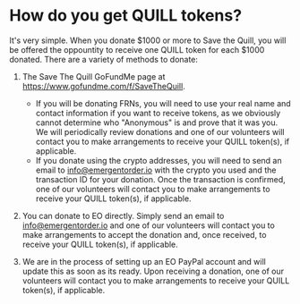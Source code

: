# How do you get QUILL tokens?

It's very simple. When you donate $1000 or more to Save the Quill, you will be offered the oppountity to receive one QUILL token for each $1000 donated. There are a variety of methods to donate:

1) The Save The Quill GoFundMe page at https://www.gofundme.com/f/SaveTheQuill.
   * If you will be donating FRNs, you will need to use your real name and contact information if you want to receive tokens, as we obviously cannot determine who "Anonymous" is and prove that it was you. We will periodically review donations and one of our volunteers will contact you to make arrangements to receive your QUILL token(s), if applicable.
   * If you donate using the crypto addresses, you will need to send an email to [info@emergentorder.io](mailto:info@emergentorder.com) with the crypto you used and the transaction ID for your donation. Once the transaction is confirmed, one of our volunteers will contact you to make arrangements to receive your QUILL token(s), if applicable.

2) You can donate to EO directly. Simply send an email to [info@emergentorder.io](mailto:info@emergentorder.com) and one of our volunteers will contact you to make arrangements to accept the donation and, once received, to receive your QUILL token(s), if applicable.

3) We are in the process of setting up an EO PayPal account and will update this as soon as its ready. Upon receiving a donation, one of our volunteers will contact you to make arrangements to receive your QUILL token(s), if applicable.
